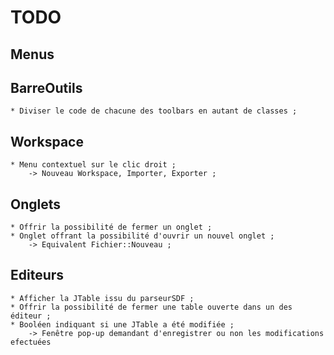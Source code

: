 TODO
====

Menus
----

BarreOutils
-----------
	* Diviser le code de chacune des toolbars en autant de classes ;

Workspace
---------
	* Menu contextuel sur le clic droit ;
		-> Nouveau Workspace, Importer, Exporter ;

Onglets
-------
	* Offrir la possibilité de fermer un onglet ;
	* Onglet offrant la possibilité d'ouvrir un nouvel onglet ;
		-> Equivalent Fichier::Nouveau ;
		
Editeurs
--------
	* Afficher la JTable issu du parseurSDF ;
	* Offrir la possibilité de fermer une table ouverte dans un des éditeur ;
	* Booléen indiquant si une JTable a été modifiée ;
		-> Fenêtre pop-up demandant d'enregistrer ou non les modifications efectuées
